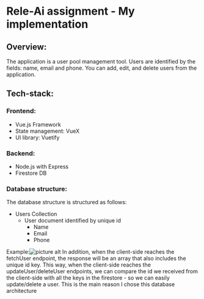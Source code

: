 # Rele-Ai assignment - My implementation

## Overview:
The application is a user pool management tool.
Users are identified by the fields: name, email and phone.
You can add, edit, and delete users from the application.


## Tech-stack:
### Frontend:
  * Vue.js Framework
  * State management: VueX
  * UI library: Vuetify
### Backend:
  * Node.js with Express
  * Firestore DB
### Database structure:
The database structure is structured as follows:
  * Users Collection
      * User document identified by unique id
          * Name
          * Email
          * Phone
   
Example:![picture alt](https://imgur.com/Ah6RIeY.png)
In addition, when the client-side reaches the fetchUser endpoint, the response will be an array that also includes the unique id key.
This way, when the client-side reaches the updateUser/deleteUser endpoints, we can compare the id we received from the client-side with all the keys in the firestore - so we can easily update/delete a user.
This is the main reason I chose this database architecture
  
  
  
